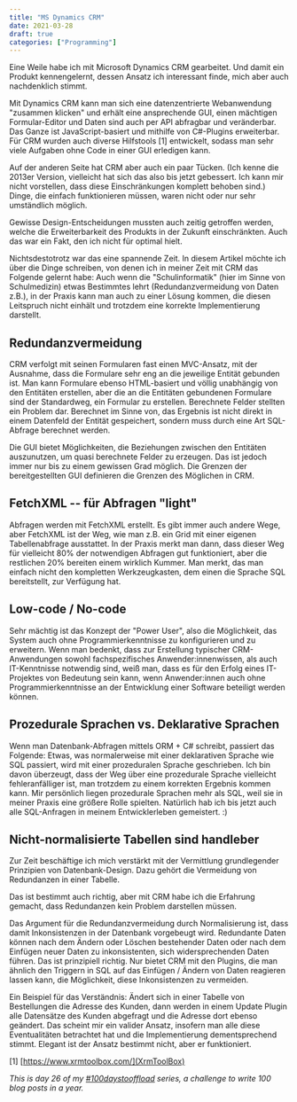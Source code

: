 ```yaml
---
title: "MS Dynamics CRM"
date: 2021-03-28
draft: true
categories: ["Programming"]
---
```


Eine Weile habe ich mit Microsoft Dynamics CRM gearbeitet. Und damit ein Produkt kennengelernt, dessen Ansatz ich interessant finde, mich aber auch nachdenklich stimmt.

Mit Dynamics CRM kann man sich eine datenzentrierte Webanwendung "zusammen klicken" und erhält eine ansprechende GUI, einen mächtigen Formular-Editor und Daten sind auch per API abfragbar und veränderbar. Das Ganze ist JavaScript-basiert und mithilfe von C#-Plugins erweiterbar. Für CRM wurden auch diverse Hilfstools [1] entwickelt, sodass man sehr viele Aufgaben ohne Code in einer GUI erledigen kann.

Auf der anderen Seite hat CRM aber auch ein paar Tücken. (Ich kenne die 2013er Version, vielleicht hat sich das also bis jetzt gebessert. Ich kann mir nicht vorstellen, dass diese Einschränkungen komplett behoben sind.) Dinge, die einfach funktionieren müssen, waren nicht oder nur sehr umständlich möglich.

Gewisse Design-Entscheidungen mussten auch zeitig getroffen werden, welche die Erweiterbarkeit des Produkts in der Zukunft einschränkten. Auch das war ein Fakt, den ich nicht für optimal hielt.

Nichtsdestotrotz war das eine spannende Zeit. In diesem Artikel möchte ich über die Dinge schreiben, von denen ich in meiner Zeit mit CRM das Folgende gelernt habe: Auch wenn die "Schulinformatik" (hier im Sinne von Schulmedizin) etwas Bestimmtes lehrt (Redundanzvermeidung von Daten z.B.), in der Praxis kann man auch zu einer Lösung kommen, die diesen Leitspruch nicht einhält und trotzdem eine korrekte Implementierung darstellt.

## Redundanzvermeidung

CRM verfolgt mit seinen Formularen fast einen MVC-Ansatz, mit der Ausnahme, dass die Formulare sehr eng an die jeweilige Entität gebunden ist. Man kann Formulare ebenso HTML-basiert und völlig unabhängig von den Entitäten erstellen, aber die an die Entitäten gebundenen Formulare sind der Standardweg, ein Formular zu erstellen. Berechnete Felder stellten ein Problem dar. Berechnet im Sinne von, das Ergebnis ist nicht direkt in einem Datenfeld der Entität gespeichert, sondern muss durch eine Art SQL-Abfrage berechnet werden.

Die GUI bietet Möglichkeiten, die Beziehungen zwischen den Entitäten auszunutzen, um quasi berechnete Felder zu erzeugen. Das ist jedoch immer nur bis zu einem gewissen Grad möglich. Die Grenzen der bereitgestellten GUI definieren die Grenzen des Möglichen in CRM.

## FetchXML -- für Abfragen "light"
Abfragen werden mit FetchXML erstellt. Es gibt immer auch andere Wege, aber FetchXML ist der Weg, wie man z.B. ein Grid mit einer eigenen Tabellenabfrage ausstattet. In der Praxis merkt man dann, dass dieser Weg für vielleicht 80% der notwendigen Abfragen gut funktioniert, aber die restlichen 20% bereiten einem wirklich Kummer. Man merkt, das man einfach nicht den kompletten Werkzeugkasten, dem einen die Sprache SQL bereitstellt, zur Verfügung hat.

## Low-code / No-code

Sehr mächtig ist das Konzept der "Power User", also die Möglichkeit, das System auch ohne Programmierkenntnisse zu konfigurieren und zu erweitern. Wenn man bedenkt, dass zur Erstellung typischer CRM-Anwendungen sowohl fachspezifisches Anwender:innenwissen, als auch IT-Kenntnisse notwendig sind, weiß man, dass es für den Erfolg eines IT-Projektes von Bedeutung sein kann, wenn Anwender:innen auch ohne Programmierkenntnisse an der Entwicklung einer Software beteiligt werden können.

## Prozedurale Sprachen vs. Deklarative Sprachen

Wenn man Datenbank-Abfragen mittels ORM + C# schreibt, passiert das Folgende:
Etwas, was normalerweise mit einer deklarativen Sprache wie SQL passiert, wird mit einer prozeduralen Sprache geschrieben. Ich bin davon überzeugt, dass der Weg über eine prozedurale Sprache vielleicht fehleranfälliger ist, man trotzdem zu einem korrekten Ergebnis kommen kann. Mir persönlich liegen prozedurale Sprachen mehr als SQL, weil sie in meiner Praxis eine größere Rolle spielten. Natürlich hab ich bis jetzt auch alle SQL-Anfragen in meinem Entwicklerleben gemeistert. :)

## Nicht-normalisierte Tabellen sind handleber

Zur Zeit beschäftige ich mich verstärkt mit der Vermittlung grundlegender Prinzipien von Datenbank-Design. Dazu gehört die Vermeidung von Redundanzen in einer Tabelle.

Das ist bestimmt auch richtig, aber mit CRM habe ich die Erfahrung gemacht, dass Redundanzen kein Problem darstellen müssen.

Das Argument für die Redundanzvermeidung durch Normalisierung ist, dass damit Inkonsistenzen in der Datenbank vorgebeugt wird. Redundante Daten können nach dem Ändern oder Löschen bestehender Daten oder nach dem Einfügen neuer Daten zu inkonsistenten, sich widersprechenden Daten führen. Das ist prinzipiell richtig. Nur bietet CRM mit den Plugins, die man ähnlich den Triggern in SQL auf das Einfügen / Ändern von Daten reagieren lassen kann, die Möglichkeit, diese Inkonsistenzen zu vermeiden.

Ein Beispiel für das Verständnis: Ändert sich in einer Tabelle von Bestellungen die Adresse des Kunden, dann werden in einem Update Plugin alle Datensätze des Kunden abgefragt und die Adresse dort ebenso geändert. Das scheint mir ein valider Ansatz, insofern man alle diese Eventualitäten betrachtet hat und die Implementierung dementsprechend stimmt. Elegant ist der Ansatz bestimmt nicht, aber er funktioniert.

[1] [https://www.xrmtoolbox.com/](XrmToolBox)

_This is day 26 of my [#100daystooffload](https://100daystooffload.com/) series, a challenge to write 100 blog posts in a year._